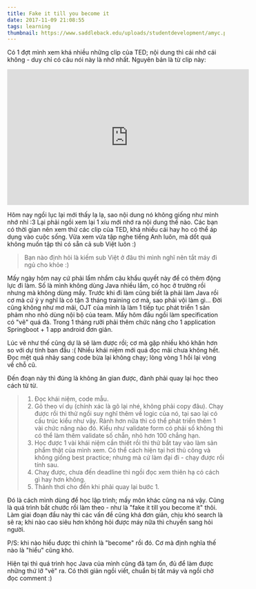 ```yaml
---
title: Fake it till you become it
date: 2017-11-09 21:08:55
tags: learning
thumbnail: https://www.saddleback.edu/uploads/studentdevelopment/amyc.png
---
```


Có 1 đợt mình xem khá nhiều những clip của TED; nội dung thì cái nhớ cái không - duy chỉ có câu nói này là nhớ nhất. Nguyên bản là từ clip này:

<iframe width="560" height="315" src="https://www.youtube.com/embed/Ks-_Mh1QhMc" frameborder="0" allowfullscreen></iframe>

Hôm nay ngồi lục lại mới thấy lạ lạ, sao nội dung nó không giống như mình nhớ nhỉ :3 Lại phải ngồi xem lại 1 xíu mới nhớ ra nội dung thế nào. Các bạn có thời gian nên xem thử các clip của TED, khá nhiều cái hay ho có thể áp dụng vào cuộc sống. Vừa xem vừa tập nghe tiếng Anh luôn, mà dốt quá không muốn tập thì có sẵn cả sub Việt luôn :) 

>Bạn nào định hỏi là kiếm sub Việt ở đâu thì mình nghĩ nên tắt máy đi ngủ cho khỏe :)

<!-- more -->

Mấy ngày hôm nay cứ phải lẩm nhẩm câu khẩu quyết này để có thêm động lực đi làm. Số là mình không dùng Java nhiều lắm, có học ở trường rồi nhưng mà không dùng mấy. Trước khi đi làm cũng biết là phải làm Java rồi cơ mà cứ ỷ y nghĩ là có tận 3 tháng training cơ mà, sao phải vội làm gì... Đời cũng không như mơ mãi, OJT của mình là làm 1 tiếp tục phát triển 1 sản phảm nho nhỏ dùng nội bộ của team. Mấy hôm đầu ngồi làm specification có "vẽ" quá đà. Trong 1 tháng rưỡi phải thêm chức năng cho 1 application Springboot + 1 app android đơn giản.

Lúc vẽ như thế cũng dự là sẽ làm được rồi; cơ mà gặp nhiều khó khăn hơn so với dự tính ban đầu :( Nhiều khái niệm mới quá đọc mãi chưa không hết. Đọc mệt quá nhảy sang code bừa lại không chạy; lòng vòng 1 hồi lại vòng về chỗ cũ.

Đến đoạn này thì đúng là không ăn gian được, đành phải quay lại học theo cách từ từ. 

>1. Đọc khái niệm, code mẫu.
>2. Gõ theo ví dụ (chính xác là gõ lại nhé, không phải copy đâu). 
Chạy được rồi thì thử ngồi suy nghĩ thêm về logic của nó, tại sao lại có cấu trúc kiểu như vậy. Rảnh hơn nữa thì có thể phát triển thêm 1 vài chức năng nào đó. 
Kiểu như validate form có phải số không thì có thể làm thêm validate số chẵn, nhỏ hơn 100 chẳng hạn.
>3. Học được 1 vài khái niệm cần thiết rồi thì thử bắt tay vào làm sản phẩm thật của mình xem. Có thể cách hiện tại hơi thủ công và không giống best practice; nhưng mà cứ làm đại đi - chạy được rồi tính sau. 
>4. Chaỵ được, chưa đến deadline thì ngồi đọc xem thiên hạ có cách gì hay hơn không.
>5. Thảnh thơi cho đến khi phải quay lại bước 1.

Đó là cách mình dùng để học lập trình; mấy môn khác cũng na ná vậy. Cũng là quá trình bắt chước rồi làm theo - như là "fake it till you become it" thôi. Làm giai đoạn đầu này thì các vấn đề cũng khá đơn giản, chịu khó search là sẽ ra; khi nào cao siêu hơn không hỏi được máy nữa thì chuyển sang hỏi người.

P/S: khi nào hiểu được thì chính là "become" rồi đó. Cơ mà định nghĩa thế nào là "hiểu" cũng khó.

Hiện tại thì quá trình học Java của mình cũng đã tạm ổn, đủ để làm được những thứ lỡ "vẽ" ra. Có thời giản ngồi viết, chuẩn bị tắt máy và ngồi chờ đọc comment :)